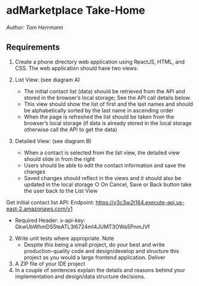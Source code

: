 # adMarketplace Take-Home

###### Author: Tom Herrmann

## Requirements

1. Create a phone directory web application using ReactJS, HTML, and CSS. The web application should
   have two views:
1. List View: (see diagram A)

   - The initial contact list (data) should be retrieved from the API and stored in the
     browser’s local storage; See the API call details below.
   - This view should show the list of first and the last names and should be alphabetically
     sorted by the last name in ascending order
   - When the page is refreshed the list should be taken from the browser’s local storage (if
     data is already stored in the local storage otherwise call the API to get the data)

1. Detailed View: (see diagram B)
   - When a contact is selected from the list view, the detailed view should slide in from the
     right
   - Users should be able to edit the contact information and save the changes
   - Saved changes should reflect in the views and it should also be updated in the local
     storage
     ○ On Cancel, Save or Back button take the user back to the List View

Get initial contact list API:
Endpoint: https://v3c3w2t164.execute-api.us-east-2.amazonaws.com/v1

- Required Header: x-api-key: GkwUbWhmDS5teATL3l6724mI4JUMT3OWa5PnmJVf

2. Write unit tests where appropriate.
   Note
   - Despite this being a small project, do your best and write production-quality code and
     design/develop and structure this project as you would a large frontend application.
     Deliver
1. A ZIP file of your IDE project
1. In a couple of sentences explain the details and reasons behind your implementation and design/data structure decisions.
